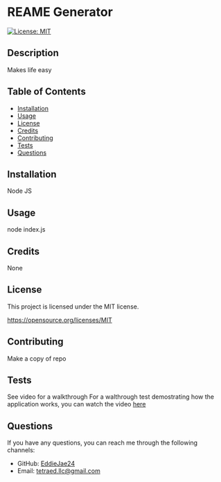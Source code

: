 # REAME Generator
 [![License: MIT](https://img.shields.io/badge/License-MIT-yellow.svg)](https://opensource.org/licenses/MIT)

  ## Description
  Makes life easy

  ## Table of Contents
  - [Installation](#installation)
  - [Usage](#usage)
  - [License](#license)
  - [Credits](#credits)
  - [Contributing](#contributing)
  - [Tests](#tests)
  - [Questions](#questions)

  ## Installation
  Node JS

  ## Usage
  node index.js

  ## Credits
  None

  ## License
  This project is licensed under the MIT license.

  https://opensource.org/licenses/MIT

  ## Contributing
  Make a copy of repo

  ## Tests
  See video for a walkthrough For a walthrough test demostrating how the application works, you can watch the video [here](https://drive.google.com/file/d/1J9QJ)


  ## Questions
  If you have any questions, you can reach me through the following channels:
  - GitHub: [EddieJae24](https://github.com/EddieJae24)
  - Email: tetraed.llc@gmail.com
  